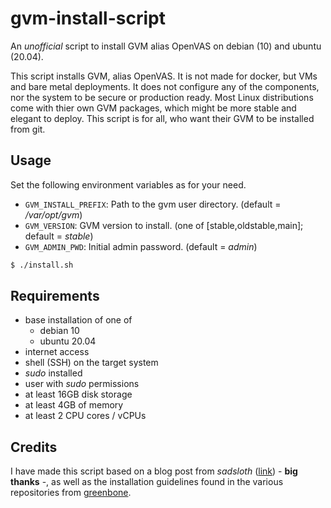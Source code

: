 # gvm-install-script

An *unofficial* script to install GVM alias OpenVAS on debian (10) and ubuntu (20.04).

This script installs GVM, alias OpenVAS. It is not made for docker, but VMs and bare metal deployments. It does not configure any of the components, nor the system to be secure or production ready. Most Linux distributions come with thier own GVM packages, which might be more stable and elegant to deploy. This script is for all, who want their GVM to be installed from git.

## Usage

Set the following environment variables as for your need.

- `GVM_INSTALL_PREFIX`: Path to the gvm user directory. (default = */var/opt/gvm*)
- `GVM_VERSION`: GVM version to install. (one of [stable,oldstable,main]; default = *stable*)
- `GVM_ADMIN_PWD`: Initial admin password. (default = *admin*)

```bash
$ ./install.sh
```

## Requirements

- base installation of one of
  - debian 10
  - ubuntu 20.04
- internet access
- shell (SSH) on the target system
- *sudo* installed
- user with *sudo* permissions
- at least 16GB disk storage
- at least 4GB of memory
- at least 2 CPU cores / vCPUs

## Credits

I have made this script based on a blog post from *sadsloth* ([link](https://sadsloth.net/post/install-gvm11-src-on-debian/)) - **big thanks**  -, as well as the installation guidelines found in the various repositories from [greenbone](https://github.com/greenbone).

